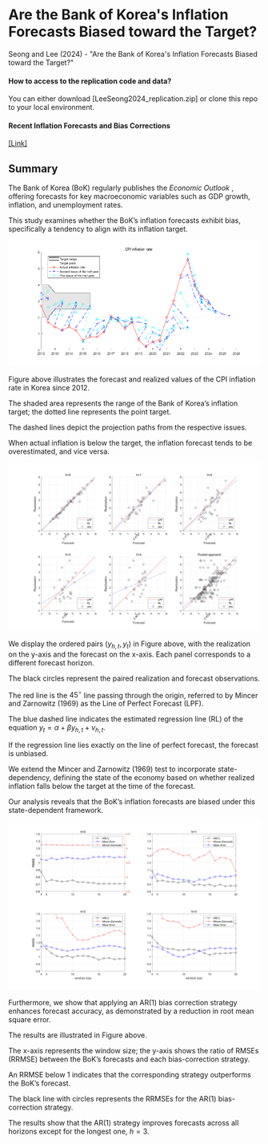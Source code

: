 # Are the Bank of Korea's Inflation Forecasts Biased toward the Target?
Seong and Lee (2024) - "Are the Bank of Korea's Inflation Forecasts Biased toward the Target?"

#### How to access to the replication code and data?
You can either download [LeeSeong2024_replication.zip] or clone this repo to your local environment.

#### Recent Inflation Forecasts and Bias Corrections
[[Link]](https://bok-inflation-forecast.streamlit.app/)

## Summary

The Bank of Korea (BoK) regularly publishes the <i>Economic Outlook </i>, offering forecasts for key macroeconomic variables such as GDP growth, inflation, and unemployment rates. 

This study examines whether the BoK’s inflation forecasts exhibit bias, specifically a tendency to align with its inflation target.

![figure_3](/figures/figure_3.png)

Figure above illustrates the forecast and realized values of the CPI inflation rate in Korea since 2012. 

The shaded area represents the range of the Bank of Korea’s inflation target; the dotted line represents the point target. 

The dashed lines depict the projection paths from the respective issues.

When actual inflation is below the target, the inflation forecast tends to be overestimated, and vice versa.

![figure_6](/figures/figure_6.png)

We display the ordered pairs $(y_{h,t}, y_t)$ in Figure above, with the realization on the y-axis and the forecast on the x-axis. Each panel corresponds to a different forecast horizon. 

The black circles represent the paired realization and forecast observations. 

The red line is the $45^\circ$ line passing through the origin, referred to by Mincer and Zarnowitz (1969) as the Line of Perfect Forecast (LPF). 

The blue dashed line indicates the estimated regression line (RL) of the equation $y_t = \alpha + \beta y_{h,t} + v_{h,t}$.

If the regression line lies exactly on the line of perfect forecast, the forecast is unbiased.

We extend the Mincer and Zarnowitz (1969) test to incorporate state-dependency, defining the state of the economy based on whether realized inflation falls below the target at the time of the forecast. 

Our analysis reveals that the BoK’s inflation forecasts are biased under this state-dependent framework. 

![figure_8](/figures/figure_8.png)

Furthermore, we show that applying an AR(1) bias correction strategy enhances forecast accuracy, as demonstrated by a reduction in root mean square error.

The results are illustrated in Figure above. 

The x-axis represents the window size; the y-axis shows the ratio of RMSEs (RRMSE) between the BoK’s forecasts and each bias-correction strategy. 

An RRMSE below 1 indicates that the corresponding strategy outperforms the BoK’s forecast.

The black line with circles represents the RRMSEs for the AR(1) bias-correction strategy.

The results show that the AR(1) strategy improves forecasts across all horizons except for the longest one, $h=3$.